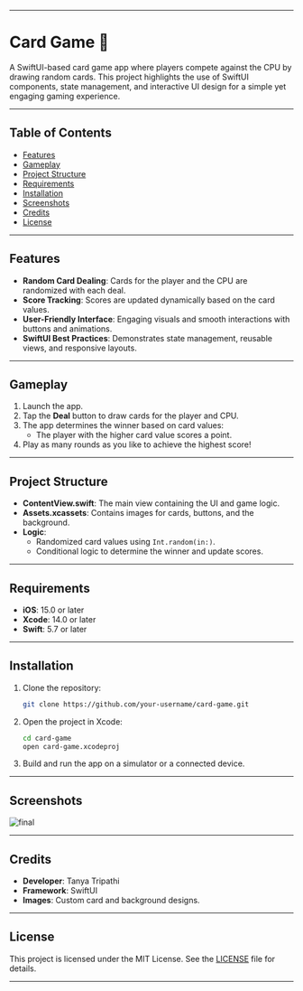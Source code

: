
---
# Card Game 🎴

A SwiftUI-based card game app where players compete against the CPU by drawing random cards. This project highlights the use of SwiftUI components, state management, and interactive UI design for a simple yet engaging gaming experience.

---

## Table of Contents

- [Features](#features)
- [Gameplay](#gameplay)
- [Project Structure](#project-structure)
- [Requirements](#requirements)
- [Installation](#installation)
- [Screenshots](#screenshots)
- [Credits](#credits)
- [License](#license)

---

## Features

- **Random Card Dealing**: Cards for the player and the CPU are randomized with each deal.
- **Score Tracking**: Scores are updated dynamically based on the card values.
- **User-Friendly Interface**: Engaging visuals and smooth interactions with buttons and animations.
- **SwiftUI Best Practices**: Demonstrates state management, reusable views, and responsive layouts.

---

## Gameplay

1. Launch the app.
2. Tap the **Deal** button to draw cards for the player and CPU.
3. The app determines the winner based on card values:
   - The player with the higher card value scores a point.
4. Play as many rounds as you like to achieve the highest score!

---

## Project Structure

- **ContentView.swift**: The main view containing the UI and game logic.
- **Assets.xcassets**: Contains images for cards, buttons, and the background.
- **Logic**:
  - Randomized card values using `Int.random(in:)`.
  - Conditional logic to determine the winner and update scores.

---

## Requirements

- **iOS**: 15.0 or later  
- **Xcode**: 14.0 or later  
- **Swift**: 5.7 or later  

---

## Installation

1. Clone the repository:
   ```bash
   git clone https://github.com/your-username/card-game.git
   ```
2. Open the project in Xcode:
   ```bash
   cd card-game
   open card-game.xcodeproj
   ```
3. Build and run the app on a simulator or a connected device.

---

## Screenshots

![final](https://github.com/user-attachments/assets/af28f37b-a67f-4850-83df-cf91e962fdbb)

---

## Credits

- **Developer**: Tanya Tripathi  
- **Framework**: SwiftUI  
- **Images**: Custom card and background designs.

---

## License

This project is licensed under the MIT License. See the [LICENSE](LICENSE) file for details.  

---
